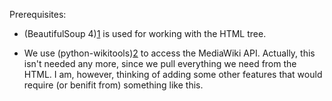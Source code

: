 Prerequisites:

* (BeautifulSoup 4)[1] is used for working with the HTML tree. 

* We use (python-wikitools)[2] to access the MediaWiki API. Actually, this
  isn't needed any more, since we pull everything we need from the
  HTML.  I am, however, thinking of adding some other features that
  would require (or benifit from) something like this.

  [1]: http://www.crummy.com/software/BeautifulSoup/
  [2]: http://code.google.com/p/python-wikitools/ 